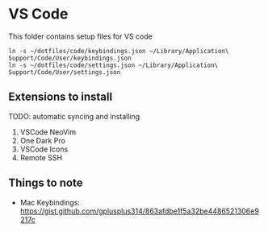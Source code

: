 # VS Code
This folder contains setup files for VS code

```
ln -s ~/dotfiles/code/keybindings.json ~/Library/Application\ Support/Code/User/keybindings.json
ln -s ~/dotfiles/code/settings.json ~/Library/Application\ Support/Code/User/settings.json
```

## Extensions to install
TODO: automatic syncing and installing
1. VSCode NeoVim
2. One Dark Pro
3. VSCode Icons
4. Remote SSH

## Things to note
* Mac Keybindings: https://gist.github.com/gplusplus314/863afdbe1f5a32be4486521306e9217c
